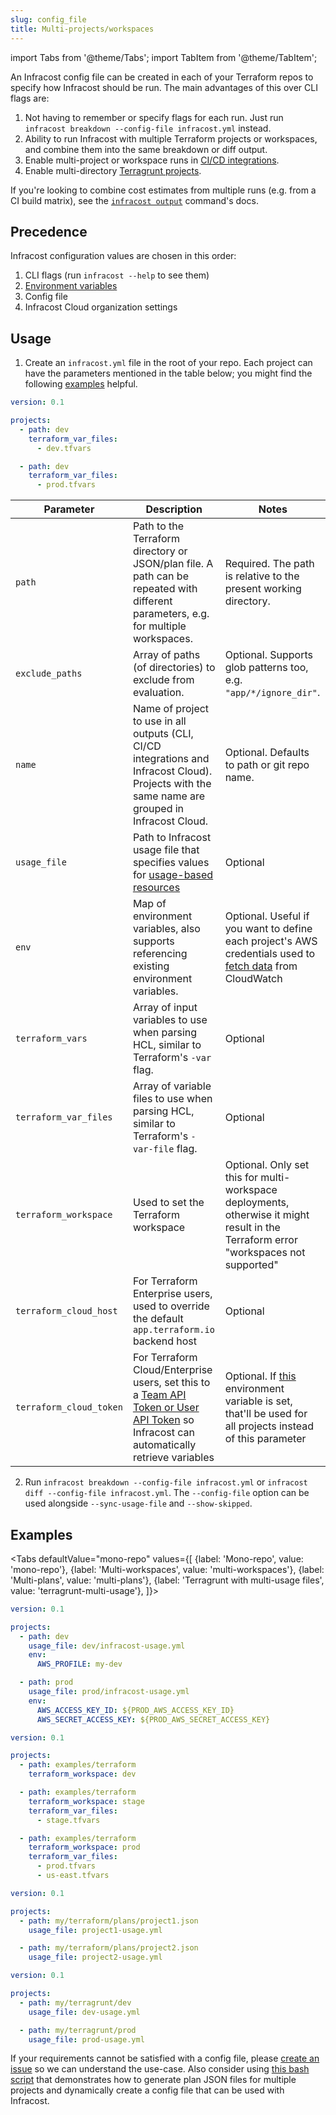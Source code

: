 ```yaml
---
slug: config_file
title: Multi-projects/workspaces
---
```


import Tabs from '@theme/Tabs';
import TabItem from '@theme/TabItem';

An Infracost config file can be created in each of your Terraform repos to specify how Infracost should be run. The main advantages of this over CLI flags are:
1. Not having to remember or specify flags for each run. Just run `infracost breakdown --config-file infracost.yml` instead.
2. Ability to run Infracost with multiple Terraform projects or workspaces, and combine them into the same breakdown or diff output.
3. Enable multi-project or workspace runs in [CI/CD integrations](/docs/integrations/cicd).
4. Enable multi-directory [Terragrunt projects](/docs/features/terragrunt).

If you're looking to combine cost estimates from multiple runs (e.g. from a CI build matrix), see the [`infracost output`](/docs/features/cli_commands/#combined-output-formats) command's docs.

## Precedence

Infracost configuration values are chosen in this order:
1. CLI flags (run `infracost --help` to see them)
2. [Environment variables](/docs/features/environment_variables)
3. Config file
4. Infracost Cloud organization settings

## Usage

1. Create an `infracost.yml` file in the root of your repo. Each project can have the parameters mentioned in the table below; you might find the following [examples](#examples) helpful.
  ```yml
  version: 0.1

  projects:
    - path: dev
      terraform_var_files:
        - dev.tfvars

    - path: dev
      terraform_var_files:
        - prod.tfvars
  ```

| Parameter               | Description                                                                                                                                                                                                             | Notes                                                                                                                                                                             |
|-------------------------|-------------------------------------------------------------------------------------------------------------------------------------------------------------------------------------------------------------------------|-----------------------------------------------------------------------------------------------------------------------------------------------------------------------------------|
| `path`                  | Path to the Terraform directory or JSON/plan file. A path can be repeated with different parameters, e.g. for multiple workspaces.                                                                                      | Required. The path is relative to the present working directory.                                                                                                                  |
| `exclude_paths`         | Array of paths (of directories) to exclude from evaluation.                                                                                                                                                             | Optional. Supports glob patterns too, e.g. `"app/*/ignore_dir"`.                                                                                                                  |
| `name`                  | Name of project to use in all outputs (CLI, CI/CD integrations and Infracost Cloud). Projects with the same name are grouped in Infracost Cloud.                                                                        | Optional. Defaults to path or git repo name.                                                                                                                                      |
| `usage_file`            | Path to Infracost usage file that specifies values for [usage-based resources](/docs/features/usage_based_resources)                                                                                                    | Optional                                                                                                                                                                          |
| `env`                   | Map of environment variables, also supports referencing existing environment variables.                                                                                                                                 | Optional. Useful if you want to define each project's AWS credentials used to [fetch data](/docs/features/usage_based_resources/#fetch-from-cloudwatch) from CloudWatch           |
| `terraform_vars`        | Array of input variables to use when parsing HCL, similar to Terraform's `-var` flag.                                                                                                                                   | Optional                                                                                                                                                                          |
| `terraform_var_files`   | Array of variable files to use when parsing HCL, similar to Terraform's `-var-file` flag.                                                                                                                               | Optional                                                                                                                                                                          |
| `terraform_workspace`   | Used to set the Terraform workspace                                                                                                                                                                                     | Optional. Only set this for multi-workspace deployments, otherwise it might result in the Terraform error "workspaces not supported"                                              |
| `terraform_cloud_host`  | For Terraform Enterprise users, used to override the default `app.terraform.io` backend host                                                                                                                            | Optional                                                                                                                                                                          |
| `terraform_cloud_token` | For Terraform Cloud/Enterprise users, set this to a [Team API Token or User API Token](https://www.terraform.io/docs/cloud/users-teams-organizations/api-tokens.html) so Infracost can automatically retrieve variables | Optional. If [this](/docs/features/environment_variables#infracost_terraform_cloud_token) environment variable is set, that'll be used for all projects instead of this parameter |

2. Run `infracost breakdown --config-file infracost.yml` or `infracost diff --config-file infracost.yml`. The `--config-file` option can be used alongside `--sync-usage-file` and `--show-skipped`.

## Examples

<Tabs
  defaultValue="mono-repo"
  values={[
    {label: 'Mono-repo', value: 'mono-repo'},
    {label: 'Multi-workspaces', value: 'multi-workspaces'},
    {label: 'Multi-plans', value: 'multi-plans'},
    {label: 'Terragrunt with multi-usage files', value: 'terragrunt-multi-usage'},
  ]}>
  <TabItem value="mono-repo">

  ```yml
  version: 0.1

  projects:
    - path: dev
      usage_file: dev/infracost-usage.yml
      env:
        AWS_PROFILE: my-dev

    - path: prod
      usage_file: prod/infracost-usage.yml
      env:
        AWS_ACCESS_KEY_ID: ${PROD_AWS_ACCESS_KEY_ID}
        AWS_SECRET_ACCESS_KEY: ${PROD_AWS_SECRET_ACCESS_KEY}
  ```
  </TabItem>

  <TabItem value="multi-workspaces">

  ```yml
  version: 0.1

  projects:
    - path: examples/terraform
      terraform_workspace: dev

    - path: examples/terraform
      terraform_workspace: stage
      terraform_var_files:
        - stage.tfvars

    - path: examples/terraform
      terraform_workspace: prod
      terraform_var_files:
        - prod.tfvars
        - us-east.tfvars
  ```
  </TabItem>
  <TabItem value="multi-plans">

  ```yml
  version: 0.1

  projects:
    - path: my/terraform/plans/project1.json
      usage_file: project1-usage.yml

    - path: my/terraform/plans/project2.json
      usage_file: project2-usage.yml
  ```
  </TabItem>
  <TabItem value="terragrunt-multi-usage">

  ```yml
  version: 0.1

  projects:
    - path: my/terragrunt/dev
      usage_file: dev-usage.yml

    - path: my/terragrunt/prod
      usage_file: prod-usage.yml
  ```
  </TabItem>
</Tabs>

If your requirements cannot be satisfied with a config file, please [create an issue](https://github.com/infracost/infracost/issues/new/choose) so we can understand the use-case. Also consider using [this bash script](/docs/troubleshooting/#multi-projects) that demonstrates how to generate plan JSON files for multiple projects and dynamically create a config file that can be used with Infracost.
